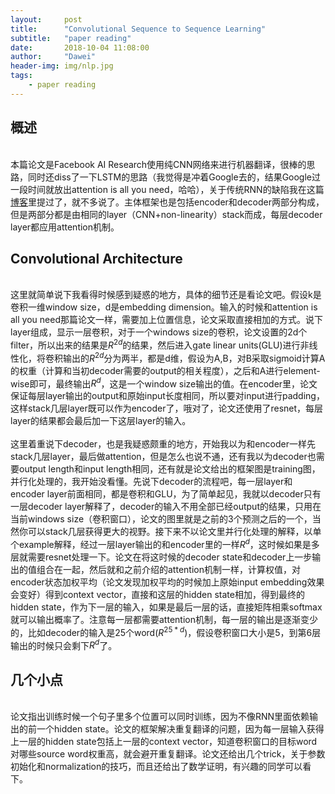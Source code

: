 ```yaml
---
layout:     post
title:      "Convolutional Sequence to Sequence Learning"
subtitle:   "paper reading"
date:       2018-10-04 11:08:00
author:     "Dawei"
header-img: img/nlp.jpg
tags:
    - paper reading
---
```

## 概述
<br>本篇论文是Facebook AI Research使用纯CNN网络来进行机器翻译，很棒的思路，同时还diss了一下LSTM的思路（我觉得是冲着Google去的，结果Google过一段时间就放出attention is all you need，哈哈），关于传统RNN的缺陷我在这篇[博客](https://lionsterben.github.io/lionsterben/2018/09/17/attention_is_all_you_need/)里提过了，就不多说了。主体框架也是包括encoder和decoder两部分构成，但是两部分都是由相同的layer（CNN+non-linearity）stack而成，每层decoder layer都应用attention机制。<br/>

## Convolutional Architecture
<br>这里就简单说下我看得时候感到疑惑的地方，具体的细节还是看论文吧。假设k是卷积一维window size，d是embedding dimension。输入的时候和attention is all you need那篇论文一样，需要加上位置信息，论文采取直接相加的方式。说下layer组成，显示一层卷积，对于一个windows size的卷积，论文设置的2d个filter，所以出来的结果是$R^{2d}$的结果，然后进入gate linear units(GLU)进行非线性化，将卷积输出的$R^{2d}$分为两半，都是d维，假设为A,B，对B采取sigmoid计算A的权重（计算和当初decoder需要的output的相关程度），之后和A进行element-wise即可，最终输出$R^d$，这是一个window size输出的值。在encoder里，论文保证每层layer输出的output和原始input长度相同，所以要对input进行padding，这样stack几层layer既可以作为encoder了，哦对了，论文还使用了resnet，每层layer的结果都会最后加一下这层layer的输入。<br/>
<br>这里着重说下decoder，也是我疑惑颇重的地方，开始我以为和encoder一样先stack几层layer，最后做attention，但是怎么也说不通，还有我以为decoder也需要output length和input length相同，还有就是论文给出的框架图是training图，并行化处理的，我开始没看懂。先说下decoder的流程吧，每一层layer和encoder layer前面相同，都是卷积和GLU，为了简单起见，我就以decoder只有一层decoder layer解释了，decoder的输入不用全部已经output的结果，只用在当前windows size（卷积窗口），论文的图里就是之前的3个预测之后的一个，当然你可以stack几层获得更大的视野。接下来不以论文里并行化处理的解释，以单个example解释，经过一层layer输出的和encoder里的一样$R^d$，这时候如果是多层就需要resnet处理一下。论文在将这时候的decoder state和decoder上一步输出的值组合在一起，然后就和之前介绍的attention机制一样，计算权值，对encoder状态加权平均（论文发现加权平均的时候加上原始input embedding效果会变好）得到context vector，直接和这层的hidden state相加，得到最终的hidden state，作为下一层的输入，如果是最后一层的话，直接矩阵相乘softmax就可以输出概率了。注意每一层都需要attention机制，每一层的输出是逐渐变少的，比如decoder的输入是25个word($R^{25*d}$)，假设卷积窗口大小是5，到第6层输出的时候只会剩下$R^d$了。<br/>

## 几个小点
<br>论文指出训练时候一个句子里多个位置可以同时训练，因为不像RNN里面依赖输出的前一个hidden state。论文的框架解决重复翻译的问题，因为每一层输入获得上一层的hidden state包括上一层的context vector，知道卷积窗口的目标word对哪些source word权重高，就会避开重复翻译。论文还给出几个trick，关于参数初始化和normalization的技巧，而且还给出了数学证明，有兴趣的同学可以看下。<br/>